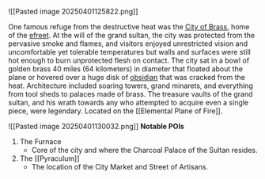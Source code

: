 ![[Pasted image 20250401125822.png]]

One famous refuge from the destructive heat was the [City of Brass](https://forgottenrealms.fandom.com/wiki/City_of_Brass "City of Brass"), home of the [efreet](https://forgottenrealms.fandom.com/wiki/Efreet "Efreet"). At the will of the grand sultan, the city was protected from the pervasive smoke and flames, and visitors enjoyed unrestricted vision and uncomfortable yet tolerable temperatures but walls and surfaces were still hot enough to burn unprotected flesh on contact. The city sat in a bowl of golden brass 40 miles (64 kilometers) in diameter that floated about the plane or hovered over a huge disk of [obsidian](https://forgottenrealms.fandom.com/wiki/Obsidian "Obsidian") that was cracked from the heat. Architecture included soaring towers, grand minarets, and everything from tool sheds to palaces made of brass. The treasure vaults of the grand sultan, and his wrath towards any who attempted to acquire even a single piece, were legendary. Located on the [[Elemental Plane of Fire]].




![[Pasted image 20250401130032.png]]
**Notable POIs**

1. The Furnace
	- Core of the city and where the Charcoal Palace of the Sultan resides.
2. The [[Pyraculum]]
	- The location of the City Market and Street of Artisans. 
